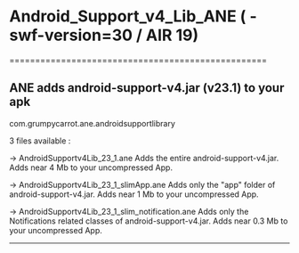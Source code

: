 # Android_Support_v4_Lib_ANE ( -swf-version=30 / AIR 19)
==================================================

ANE adds android-support-v4.jar (v23.1) to your apk
-----------------

<extensionID>com.grumpycarrot.ane.androidsupportlibrary</extensionID>

3 files available :

-> AndroidSupportv4Lib_23_1.ane
Adds the entire android-support-v4.jar. Adds near 4 Mb to your uncompressed App.

-> AndroidSupportv4Lib_23_1_slimApp.ane
Adds only the "app" folder of android-support-v4.jar. Adds near 1 Mb to your uncompressed App.

-> AndroidSupportv4Lib_23_1_slim_notification.ane
Adds only the Notifications related classes of android-support-v4.jar. Adds near 0.3 Mb to your uncompressed App.

------------------------------------------------